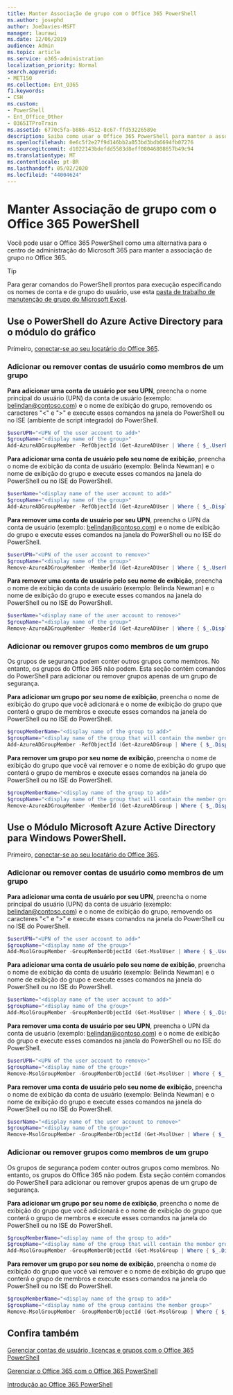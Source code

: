 ```yaml
---
title: Manter Associação de grupo com o Office 365 PowerShell
ms.author: josephd
author: JoeDavies-MSFT
manager: laurawi
ms.date: 12/06/2019
audience: Admin
ms.topic: article
ms.service: o365-administration
localization_priority: Normal
search.appverid:
- MET150
ms.collection: Ent_O365
f1.keywords:
- CSH
ms.custom:
- PowerShell
- Ent_Office_Other
- O365ITProTrain
ms.assetid: 6770c5fa-b886-4512-8c67-ffd53226589e
description: Saiba como usar o Office 365 PowerShell para manter a associação em grupos do Office 365.
ms.openlocfilehash: 0e6c5f2e27f9d146bb2a053bd3bdb6694fb07276
ms.sourcegitcommit: d1022143bdefdd5583d8eff08046808657b49c94
ms.translationtype: MT
ms.contentlocale: pt-BR
ms.lasthandoff: 05/02/2020
ms.locfileid: "44004624"
---
```

# <a name="maintain-group-membership-with-office-365-powershell"></a>Manter Associação de grupo com o Office 365 PowerShell

Você pode usar o Office 365 PowerShell como uma alternativa para o centro de administração do Microsoft 365 para manter a associação de grupo no Office 365. 

> [!TIP]
> Para gerar comandos do PowerShell prontos para execução especificando os nomes de conta e de grupo do usuário, use esta [pasta de trabalho de manutenção de grupo do Microsoft Excel](https://github.com/MicrosoftDocs/OfficeDocs-Enterprise/raw/live/Enterprise/media/maintain-group-membership-with-office-365-powershell/GroupMaintPowerShellGenerator.xlsx). 

## <a name="use-the-azure-active-directory-powershell-for-graph-module"></a>Use o PowerShell do Azure Active Directory para o módulo do gráfico
Primeiro, [conectar-se ao seu locatário do Office 365](connect-to-office-365-powershell.md#connect-with-the-azure-active-directory-powershell-for-graph-module).

### <a name="add-or-remove-user-accounts-as-members-of-a-group"></a>Adicionar ou remover contas de usuário como membros de um grupo

**Para adicionar uma conta de usuário por seu UPN**, preencha o nome principal do usuário (UPN) da conta de usuário (exemplo: belindan@contoso.com) e o nome de exibição do grupo, removendo os caracteres "<" e ">" e execute esses comandos na janela do PowerShell ou no ISE (ambiente de script integrado) do PowerShell.

```powershell
$userUPN="<UPN of the user account to add>"
$groupName="<display name of the group>"
Add-AzureADGroupMember -RefObjectId (Get-AzureADUser | Where { $_.UserPrincipalName -eq $userUPN }).ObjectID -ObjectId (Get-AzureADGroup | Where { $_.DisplayName -eq $groupName }).ObjectID
```

**Para adicionar uma conta de usuário pelo seu nome de exibição**, preencha o nome de exibição da conta de usuário (exemplo: Belinda Newman) e o nome de exibição do grupo e execute esses comandos na janela do PowerShell ou no ISE do PowerShell.

```powershell
$userName="<display name of the user account to add>"
$groupName="<display name of the group>"
Add-AzureADGroupMember -RefObjectId (Get-AzureADUser | Where { $_.DisplayName -eq $userName }).ObjectID -ObjectId (Get-AzureADGroup | Where { $_.DisplayName -eq $groupName }).ObjectID
```

**Para remover uma conta de usuário por seu UPN**, preencha o UPN da conta de usuário (exemplo: belindan@contoso.com) e o nome de exibição do grupo e execute esses comandos na janela do PowerShell ou no ISE do PowerShell.

```powershell
$userUPN="<UPN of the user account to remove>"
$groupName="<display name of the group>"
Remove-AzureADGroupMember -MemberId (Get-AzureADUser | Where { $_.UserPrincipalName -eq $userUPN }).ObjectID -ObjectID (Get-AzureADGroup | Where { $_.DisplayName -eq $groupName }).ObjectID
```

**Para remover uma conta de usuário pelo seu nome de exibição**, preencha o nome de exibição da conta de usuário (exemplo: Belinda Newman) e o nome de exibição do grupo e execute esses comandos na janela do PowerShell ou no ISE do PowerShell.

```powershell
$userName="<display name of the user account to remove>"
$groupName="<display name of the group>"
Remove-AzureADGroupMember -MemberId (Get-AzureADUser | Where { $_.DisplayName -eq $userName }).ObjectID -ObjectID (Get-AzureADGroup | Where { $_.DisplayName -eq $groupName }).ObjectID
```

### <a name="add-or-remove-groups-as-members-of-a-group"></a>Adicionar ou remover grupos como membros de um grupo

Os grupos de segurança podem conter outros grupos como membros. No entanto, os grupos do Office 365 não podem. Esta seção contém comandos do PowerShell para adicionar ou remover grupos apenas de um grupo de segurança.

**Para adicionar um grupo por seu nome de exibição**, preencha o nome de exibição do grupo que você adicionará e o nome de exibição do grupo que conterá o grupo de membros e execute esses comandos na janela do PowerShell ou no ISE do PowerShell.

```powershell
$groupMemberName="<display name of the group to add>"
$groupName="<display name of the group that will contain the member group>"
Add-AzureADGroupMember -RefObjectId (Get-AzureADGroup | Where { $_.DisplayName -eq $groupMemberName }).ObjectID -ObjectID (Get-AzureADGroup | Where { $_.DisplayName -eq $groupName }).ObjectID
```

**Para remover um grupo por seu nome de exibição**, preencha o nome de exibição do grupo que você vai remover e o nome de exibição do grupo que conterá o grupo de membros e execute esses comandos na janela do PowerShell ou no ISE do PowerShell.

```powershell
$groupMemberName="<display name of the group to add>"
$groupName="<display name of the group that will contain the member group>"
Remove-AzureADGroupMember -MemberId (Get-AzureADGroup | Where { $_.DisplayName -eq $groupMemberName }).ObjectID -ObjectID (Get-AzureADGroup | Where { $_.DisplayName -eq $groupName }).ObjectID
```

## <a name="use-the-microsoft-azure-active-directory-module-for-windows-powershell"></a>Use o Módulo Microsoft Azure Active Directory para Windows PowerShell.

Primeiro, [conectar-se ao seu locatário do Office 365](connect-to-office-365-powershell.md#connect-with-the-microsoft-azure-active-directory-module-for-windows-powershell).


### <a name="add-or-remove-user-accounts-as-members-of-a-group"></a>Adicionar ou remover contas de usuário como membros de um grupo

**Para adicionar uma conta de usuário por seu UPN**, preencha o nome principal do usuário (UPN) da conta de usuário (exemplo: belindan@contoso.com) e o nome de exibição do grupo, removendo os caracteres "<" e ">" e execute esses comandos na janela do PowerShell ou no ISE do PowerShell.

```powershell
$userUPN="<UPN of the user account to add>"
$groupName="<display name of the group>"
Add-MsolGroupMember -GroupMemberObjectId (Get-MsolUser | Where { $_.UserPrincipalName -eq $userUPN }).ObjectID -GroupObjectId (Get-MsolGroup | Where { $_.DisplayName -eq $groupName }).ObjectID
```

**Para adicionar uma conta de usuário pelo seu nome de exibição**, preencha o nome de exibição da conta de usuário (exemplo: Belinda Newman) e o nome de exibição do grupo e execute esses comandos na janela do PowerShell ou no ISE do PowerShell.

```powershell
$userName="<display name of the user account to add>"
$groupName="<display name of the group>"
Add-MsolGroupMember -GroupMemberObjectId (Get-MsolUser | Where { $_.DisplayName -eq $userName }).ObjectID -GroupObjectId (Get-MsolGroup | Where { $_.DisplayName -eq $groupName }).ObjectID
```

**Para remover uma conta de usuário por seu UPN**, preencha o UPN da conta de usuário (exemplo: belindan@contoso.com) e o nome de exibição do grupo e execute esses comandos na janela do PowerShell ou no ISE do PowerShell.

```powershell
$userUPN="<UPN of the user account to remove>"
$groupName="<display name of the group>"
Remove-MsolGroupMember -GroupMemberObjectId (Get-MsolUser | Where { $_.UserPrincipalName -eq $userUPN }).ObjectID -GroupObjectId (Get-MsolGroup | Where { $_.DisplayName -eq $groupName }).ObjectID
```

**Para remover uma conta de usuário pelo seu nome de exibição**, preencha o nome de exibição da conta de usuário (exemplo: Belinda Newman) e o nome de exibição do grupo e execute esses comandos na janela do PowerShell ou no ISE do PowerShell.

```powershell
$userName="<display name of the user account to remove>"
$groupName="<display name of the group>"
Remove-MsolGroupMember -GroupMemberObjectId (Get-MsolUser | Where { $_.DisplayName -eq $userName }).ObjectID -GroupObjectId (Get-MsolGroup | Where { $_.DisplayName -eq $groupName }).ObjectID
```

### <a name="add-or-remove-groups-as-members-of-a-group"></a>Adicionar ou remover grupos como membros de um grupo

Os grupos de segurança podem conter outros grupos como membros. No entanto, os grupos do Office 365 não podem. Esta seção contém comandos do PowerShell para adicionar ou remover grupos apenas de um grupo de segurança.

**Para adicionar um grupo por seu nome de exibição**, preencha o nome de exibição do grupo que você adicionará e o nome de exibição do grupo que conterá o grupo de membros e execute esses comandos na janela do PowerShell ou no ISE do PowerShell.

```powershell
$groupMemberName="<display name of the group to add>"
$groupName="<display name of the group that will contain the member group>"
Add-MsolGroupMember -GroupMemberObjectId (Get-MsolGroup | Where { $_.DisplayName -eq $groupMemberName }).ObjectID -GroupObjectId (Get-MsolGroup | Where { $_.DisplayName -eq $groupName }).ObjectID -GroupMemberType Group
```

**Para remover um grupo por seu nome de exibição**, preencha o nome de exibição do grupo que você vai remover e o nome de exibição do grupo que conterá o grupo de membros e execute esses comandos na janela do PowerShell ou no ISE do PowerShell.

```powershell
$groupMemberName="<display name of the group to add>"
$groupName="<display name of the group contains the member group>"
Remove-MsolGroupMember -GroupMemberObjectId (Get-MsolGroup | Where { $_.DisplayName -eq $groupMemberName }).ObjectID -GroupObjectId (Get-MsolGroup | Where { $_.DisplayName -eq $groupName }).ObjectID -GroupMemberType Group
```

## <a name="see-also"></a>Confira também

[Gerenciar contas de usuário, licenças e grupos com o Office 365 PowerShell](manage-user-accounts-and-licenses-with-office-365-powershell.md)
  
[Gerenciar o Office 365 com o Office 365 PowerShell](manage-office-365-with-office-365-powershell.md)
  
[Introdução ao Office 365 PowerShell](getting-started-with-office-365-powershell.md)

